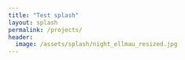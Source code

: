 ```yaml
---
title: "Test splash"
layout: splash
permalink: /projects/
header:
  image: /assets/splash/night_ellmau_resized.jpg
---
```

